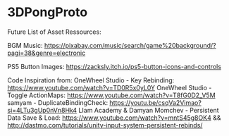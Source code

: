 # 3DPongProto

Future List of Asset Ressources:

BGM Music:
https://pixabay.com/music/search/game%20background/?pagi=38&genre=electronic

PS5 Button Images:
https://zacksly.itch.io/ps5-button-icons-and-controls

Code Inspiration from:
OneWheel Studio - Key Rebinding: https://www.youtube.com/watch?v=TD0R5x0yL0Y
OneWheel Studio - Toggle ActionMaps: https://www.youtube.com/watch?v=T8fG0D2_V5M
samyam - DuplicateBindingCheck: https://youtu.be/csqVa2Vimao?si=4LTu3gUp0nVn8Hk4
LIam Academy & Damyan Momchev - Persistent Data Save & Load: 
https://www.youtube.com/watch?v=mntS45g8OK4 && http://dastmo.com/tutorials/unity-input-system-persistent-rebinds/